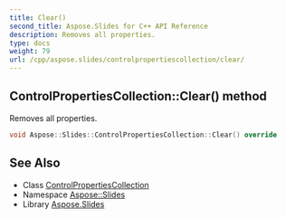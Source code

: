 ```yaml
---
title: Clear()
second_title: Aspose.Slides for C++ API Reference
description: Removes all properties.
type: docs
weight: 79
url: /cpp/aspose.slides/controlpropertiescollection/clear/
---
```

## ControlPropertiesCollection::Clear() method


Removes all properties.

```cpp
void Aspose::Slides::ControlPropertiesCollection::Clear() override
```

## See Also

* Class [ControlPropertiesCollection](./)
* Namespace [Aspose::Slides](../)
* Library [Aspose.Slides](../../)